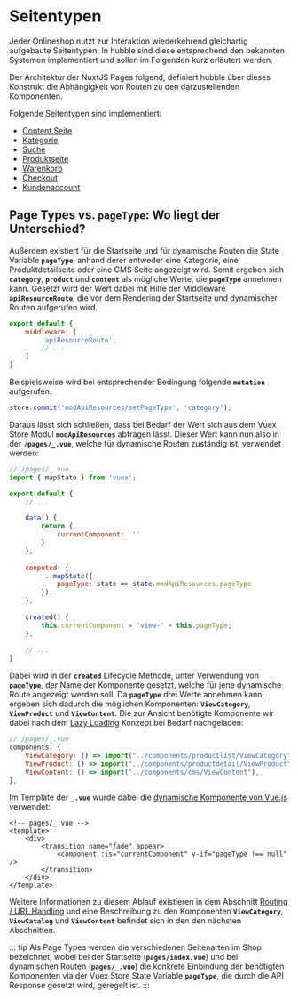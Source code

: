 # Seitentypen

Jeder Onlineshop nutzt zur Interaktion wiederkehrend gleichartig aufgebaute Seitentypen. In hubble sind diese entsprechend den bekannten Systemen implementiert und sollen im Folgenden kurz erläutert werden. 

Der Architektur der NuxtJS Pages folgend, definiert hubble über dieses Konstrukt die Abhängigkeit von Routen zu den darzustellenden Komponenten. 

Folgende Seitentypen sind implementiert:

- [Content Seite](/pwa/pagetypes/)
- [Kategorie](/pwa/pagetypes/catalogcategory)
- [Suche](/pwa/pagetypes/search)
- [Produktseite](/pwa/pagetypes/productdetailpage)
- [Warenkorb](/pwa/pagetypes/checkout/#checkoutcart)
- [Checkout](/pwa/pagetypes/checkout)
- [Kundenaccount](/pwa/pagetypes/customeraccount)


## Page Types vs. __`pageType`__: Wo liegt der Unterschied?

Außerdem existiert für die Startseite und für dynamische Routen die State Variable __`pageType`__, anhand derer
entweder eine Kategorie, eine Produktdetailseite oder eine CMS Seite angezeigt wird.
Somit ergeben sich __`category`__, __`product`__ und __`content`__ als mögliche Werte, die __`pageType`__ annehmen kann.
Gesetzt wird der Wert dabei mit Hilfe der Middleware __`apiResourceRoute`__, die vor dem Rendering der Startseite und 
dynamischer Routen aufgerufen wird.

``` js
export default {
    middleware: [ 
        'apiResourceRoute',
        // ...
    ]
}
```


Beispielsweise wird bei entsprechender Bedingung folgende __`mutation`__ aufgerufen:
``` js
store.commit('modApiResources/setPageType', 'category');
```

Daraus lässt sich schließen, dass bei Bedarf der Wert sich aus dem Vuex Store Modul __`modApiResources`__ abfragen lässt.
Dieser Wert kann nun also in der __`/pages/_.vue`__, welche für dynamische Routen zuständig ist, verwendet werden:

``` js
// /pages/_.vue
import { mapState } from 'vuex';

export default {
    // ...

    data() {
        return {
            currentComponent:  ''
        }
    },
    
    computed: {
        ...mapState({
            pageType: state => state.modApiResources.pageType
        }),
    },
    
    created() {
        this.currentComponent = 'view-' + this.pageType;
    },
    
    // ...
}
```

Dabei wird in der __`created`__ Lifecycle Methode, unter Verwendung von __`pageType`__, der Name der 
Komponente gesetzt, welche für jene dynamische Route angezeigt werden soll. Da __`pageType`__ drei Werte annehmen kann, 
ergeben sich dadurch die möglichen Komponenten: __`ViewCategory`__, __`ViewProduct`__ und __`ViewContent`__.
Die zur Ansicht benötigte Komponente wir dabei nach dem [Lazy Loading](../architectureanddataflow/dynamicimports.md)
Konzept bei Bedarf nachgeladen:

``` js
// /pages/_.vue
components: {
    ViewCategory: () => import("../components/productlist/ViewCategory"),
    ViewProduct: () => import("../components/productdetail/ViewProduct"),
    ViewContent: () => import("../components/cms/ViewContent"),
},
```

Im Template der __`_.vue`__ wurde dabei die [dynamische Komponente von Vue.js](https://vuejs.org/v2/guide/components.html#Dynamic-Components)
verwendet:

``` html{5}
<!-- pages/_.vue -->
<template>
    <div>
        <transition name="fade" appear>
            <component :is="currentComponent" v-if="pageType !== null" />
        </transition>
    </div>
</template>
```

Weitere Informationen zu diesem Ablauf existieren in dem Abschnitt [Routing / URL Handling](../architectureanddataflow/routingurlhandling.md)
und eine Beschreibung zu den Komponenten __`ViewCategory`__, __`ViewCatalog`__ und __`ViewContent`__ befindet sich in den
den nächsten Abschnitten.


::: tip
Als Page Types werden die verschiedenen Seitenarten im Shop bezeichnet, wobei bei der Startseite (__`pages/index.vue`__)
und bei dynamischen Routen (__`pages/_.vue`__) die konkrete Einbindung der benötigten Komponenten via der Vuex Store
State Variable __`pageType`__, die durch die API Response gesetzt wird, geregelt ist.
:::

